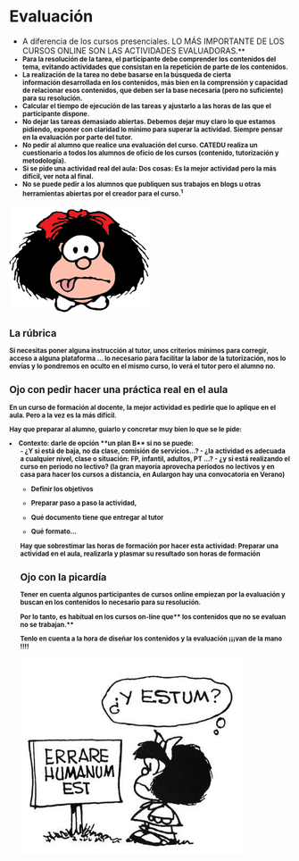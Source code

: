 
# Evaluación

- A diferencia de los cursos presenciales. LO MÁS IMPORTANTE DE LOS CURSOS ONLINE SON LAS ACTIVIDADES EVALUADORAS<strong style="font-size: 0.82em;">.**
- Para la resolución de la tarea, el participante debe comprender los contenidos del tema, evitando actividades que consistan en la r**epetición de parte de los contenidos.**
- La realización de la tarea **no debe basarse en la búsqueda de cierta información** desarrollada en los contenidos, más bien en la **comprensión** y capacidad de **relacionar** esos contenidos, que deben ser la base necesaria (pero no suficiente) para su resolución. 
- Calcular el tiempo de ejecución de las tareas y ajustarlo a las horas de las que el participante dispone. 
- No dejar las tareas **demasiado abiertas**. Debemos dejar **muy claro lo que estamos pidiendo, **exponer con claridad lo mínimo para superar la actividad**.** Siempre pensar en la evaluación por parte del tutor.
- No pedir al alumno que realice una evaluación del curso. CATEDU realiza un cuestionario a todos los alumnos de oficio de los cursos (contenido, tutorización y metodología).
- Si se pide una actividad real del aula: Dos cosas: Es la mejor actividad pero la más dificil, ver nota al final.
- No se puede pedir a los alumnos que publiquen sus trabajos en blogs u otras herramientas abiertas por el creador para el curso.<sup>1</sup>

<img src="img/mafalda31g.gif" alt="" width="250" height="191" />

## La rúbrica

Si necesitas poner alguna instrucción al tutor, unos criterios mínimos para corregir, acceso a alguna plataforma ... lo necesario para facilitar la labor de la tutorización, nos lo envías y lo pondremos en oculto en el mismo curso, lo verá el tutor pero el alumno no.

## Ojo con pedir hacer una práctica real en el aula

En un curso de formación al docente, **la mejor** actividad es pedirle que lo aplique en el aula. Pero a la vez es la **más difícil.**

Hay que preparar al alumno, guiarlo y concretar muy bien lo que se le pide:

<li>Contexto: darle de opción **un plan B** si no se puede:
<ul>
- ¿Y si está de baja, no da clase, comisión de servicios...?
- ¿la actividad es adecuada a cualquier nivel, clase o situación: FP, infantil, adultos, PT …?
- ¿y si está realizando el curso en periodo no lectivo? (la gran mayoría aprovecha periodos no lectivos y en casa para hacer los cursos a distancia, en Aulargon hay una convocatoria en Verano)

- Definir los objetivos
- Preparar paso a paso la actividad,

- Qué documento tiene que entregar al tutor
- Qué formato…

Hay que sobrestimar las horas de formación por hacer esta actividad: Preparar una actividad en el aula, realizarla y plasmar su resultado son horas de formación

## Ojo con la picardía

Tener en cuenta algunos participantes de cursos online empiezan por la evaluación y buscan en los contenidos lo necesario para su resolución. 

Por lo tanto, es habitual en los cursos on-line que** los contenidos que no se evaluan no se trabajan.**

**Tenlo en cuenta a la hora de diseñar los contenidos y la evaluación ¡¡¡van de la mano !!!!**

<strong><img src="img/Mafalda_Errare_humanum_est.jpg" width="400" height="352" /></strong>
